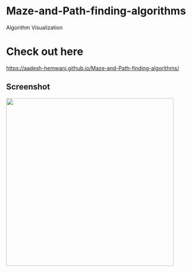 # Maze-and-Path-finding-algorithms
Algorithm Visualization

# Check out here
https://aadesh-hemwani.github.io/Maze-and-Path-finding-algorithms/

## Screenshot
<img src="screenshots/mazeAlgo.gif" height="450" width="auto">
